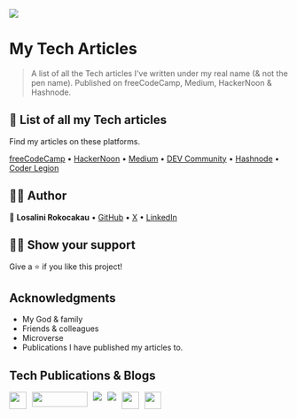 ![](https://img.shields.io/badge/LR-Losalini%20Rokocakau%20•%20Remote%20Front%20End%20Developer%20&%20Technical%20Content%20Writer-ff69b4)

# My Tech Articles

> A list of all the Tech articles I've written under my real name (& not the pen name). Published on freeCodeCamp, Medium, HackerNoon & Hashnode.

## 📃 List of all my Tech articles

Find my articles on these platforms.

[freeCodeCamp](https://www.freecodecamp.org/news/author/losalini-rokocakau/) • [HackerNoon](https://hackernoon.com/u/chelmerrox) • [Medium](https://medium.com/@losalini.rokocakau) • [DEV Community](https://dev.to/chelmerrox) • [Hashnode](https://losalini-rokocakau.hashnode.dev/) • [Coder Legion](https://coderlegion.com/user/Losalini%20Rokocakau?tab=profile)

## ✍🏽 Author

👤 **Losalini Rokocakau** • [GitHub](https://github.com/chelmerrox) • [X](https://twitter.com/chelmerrox) • [LinkedIn](https://linkedin.com/in/losalini-rokocakau)

## 🫴🏽 Show your support

Give a ⭐️ if you like this project!

## Acknowledgments

- My God & family
- Friends & colleagues
- Microverse
- Publications I have published my articles to.

## Tech Publications & Blogs

<div style="display: flex; justify-content: flex-start; column-gap: 10px;">
  <a href="https://www.freecodecamp.org/news/author/losalini-rokocakau">
    <img src="https://img.shields.io/badge/Freecodecamp-%23123.svg?&style=for-the-badge&logo=freecodecamp&logoColor=white" height="31"  />
  </a>
  <a href="https://hackernoon.com/u/chelmerrox">
    <img src="https://img.shields.io/badge/HackerNoon-00FE00?style=for-the-badge&logo=Hacker Noon&logoColor=black&textColor=black" width="100" height="27" />
  </a>
  <a href="https://medium.com/@losalini.rokocakau">
    <img src="https://img.shields.io/badge/Medium-12100E?style=for-the-badge&logo=medium&logoColor=white"/>
  </a>
  <a href="https://losalini-rokocakau.hashnode.dev/">
    <img src="https://img.shields.io/badge/Hashnode-2962FF?style=for-the-badge&logo=hashnode&logoColor=white"/>
  </a>
  <a href="https://dev.to/chelmerrox">
    <img src="https://img.shields.io/badge/dev.to-0A0A0A?style=for-the-badge&logo=devdotto&logoColor=white" height="30.5" />
  </a>
  <a href="https://coderlegion.com/user/Losalini+Rokocakau">
    <img src="https://img.shields.io/badge/Coder%20Legion-orange" height="30.5" />
  </a>
    <!-- <img src="https://img.shields.io/badge/IH-Indie%20Hackers%20-orange"/> -->
</div>
